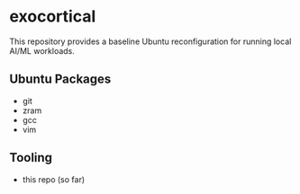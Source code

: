 # exocortical

This repository provides a baseline Ubuntu reconfiguration for running local AI/ML workloads.

## Ubuntu Packages

* git
* zram
* gcc
* vim

## Tooling

* this repo (so far)
